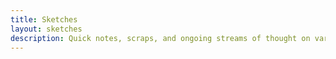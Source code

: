 ```yaml
---
title: Sketches
layout: sketches
description: Quick notes, scraps, and ongoing streams of thought on various topics, largely unfiltered. This is often where my thinking starts, and where you can see what kinds of ideas I'm playing with now.
---
```

